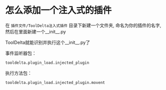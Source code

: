 # 怎么添加一个注入式的插件
在 `插件文件/ToolDelta注入式插件` 目录下新建一个文件夹, 命名为你的插件的名字, 然后在里面新建一个__init__.py

ToolDelta就能识别并执行这个__init__.py了

事件监听器包：
```python
tooldelta.plugin_load.injected_plugin
```
执行方法包：
```python
tooldelta.plugin_load.injected_plugin.movent
```
